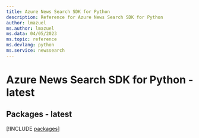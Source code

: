 ```yaml
---
title: Azure News Search SDK for Python
description: Reference for Azure News Search SDK for Python
author: lmazuel
ms.author: lmazuel
ms.data: 04/05/2023
ms.topic: reference
ms.devlang: python
ms.service: newssearch
---
```

# Azure News Search SDK for Python - latest
## Packages - latest
[!INCLUDE [packages](news-search-index.md)]